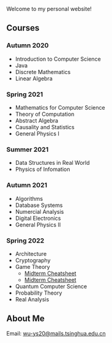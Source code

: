 Welcome to my personal website!

## Courses

### Autumn 2020

- Introduction to Computer Science
- Java
- Discrete Mathematics
- Linear Algebra

### Spring 2021

- Mathematics for Computer Science
- Theory of Computation
- Abstract Algebra
- Causality and Statistics
- General Physics I

### Summer 2021

- Data Structures in Real World
- Physics of Infomation

### Autumn 2021

- Algorithms
- Database Systems
- Numercial Analysis
- Digital Electronics
- General Physics II

### Spring 2022

- Architecture
- Cryptography
- Game Theory
  - [Midterm Cheatsheet](https://wu-ys.github.io/game-theory/midterm-cheatsheet.html)
  - [Midterm Cheatsheet](https://wu-ys.github.io/game-theory/)
- Quantum Computer Science
- Probability Theory
- Real Analysis



## About Me

Email: wu-ys20@mails.tsinghua.edu.cn
